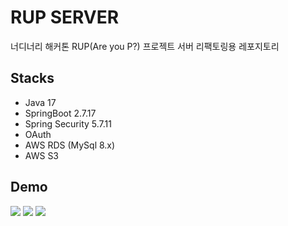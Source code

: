 # RUP SERVER
너디너리 해커톤 RUP(Are you P?) 프로젝트 서버 리팩토링용 레포지토리

## Stacks
- Java 17
- SpringBoot 2.7.17
- Spring Security 5.7.11
- OAuth
- AWS RDS (MySql 8.x)
- AWS S3

## Demo
![](https://i.imgur.com/LIXiWUN.png)
![](https://i.imgur.com/Dpcg8aZ.png)
![](https://i.imgur.com/RNFRJqI.png)
